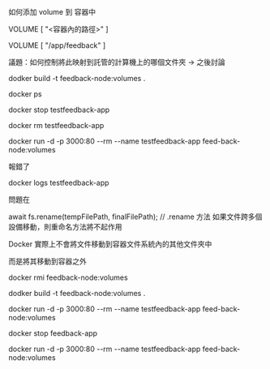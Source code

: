 
如何添加 volume 到 容器中

VOLUME [ "<容器內的路徑>" ]

VOLUME [ "/app/feedback" ]

議題：如何控制將此映射到託管的計算機上的哪個文件夾
-> 之後討論

dodker build -t feedback-node:volumes .

docker ps

docker stop testfeedback-app

docker rm testfeedback-app

docker run -d -p 3000:80 --rm --name testfeedback-app feed-back-node:volumes

報錯了

docker logs testfeedback-app

問題在

await fs.rename(tempFilePath, finalFilePath);
// .rename 方法 如果文件跨多個設備移動，則重命名方法將不起作用

Docker 實際上不會將文件移動到容器文件系統內的其他文件夾中

而是將其移動到容器之外

docker rmi feedback-node:volumes

dodker build -t feedback-node:volumes .

docker run -d -p 3000:80 --rm --name testfeedback-app feed-back-node:volumes

docker stop feedback-app

docker run -d -p 3000:80 --rm --name testfeedback-app feed-back-node:volumes






